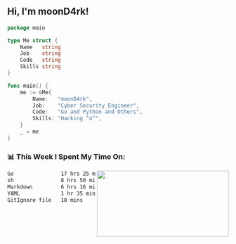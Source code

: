 <h2> Hi, I'm moonD4rk!</h2>

```go
package main

type Me struct {
	Name   string
	Job    string
	Code   string
	Skills string
}

func main() {
	me := &Me{
		Name:   "moonD4rk",
		Job:    "Cyber Security Engineer",
		Code:   "Go and Python and Others",
		Skills: "Hacking ^o^",
	}
	_ = me
}
```

<h3>📊 This Week I Spent My Time On:</h3>
<img align='right' src="https://github-readme-stats.vercel.app/api?username=moond4rk&show_icons=true&theme=radical", width="300" height="150">

<!--START_SECTION:waka-->

```txt
Go               17 hrs 25 mins  ████████████▓░░░░░░░░░░░░   50.03 %
sh               8 hrs 50 mins   ██████▒░░░░░░░░░░░░░░░░░░   25.41 %
Markdown         6 hrs 16 mins   ████▓░░░░░░░░░░░░░░░░░░░░   18.04 %
YAML             1 hr 35 mins    █░░░░░░░░░░░░░░░░░░░░░░░░   04.55 %
GitIgnore file   18 mins         ▒░░░░░░░░░░░░░░░░░░░░░░░░   00.87 %
```

<!--END_SECTION:waka-->

